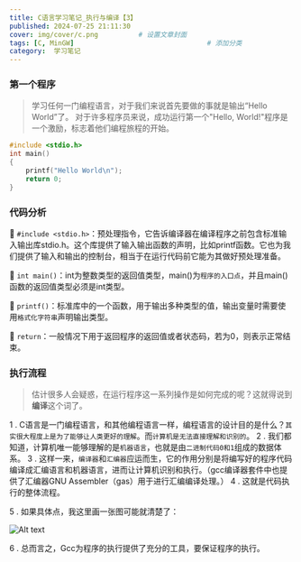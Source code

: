 ```yaml
---
title: C语言学习笔记_执行与编译【3】
published: 2024-07-25 21:11:30
cover: img/cover/c.png          # 设置文章封面
tags: [C, MinGW]                                 # 添加分类
category:  学习笔记
---
```



### 第一个程序
> 学习任何一门编程语言，对于我们来说首先要做的事就是输出“Hello World”了。
>对于许多程序员来说，成功运行第一个"Hello, World!"程序是一个激励，标志着他们编程旅程的开始。


```c
#include <stdio.h>
int main()
{
    printf("Hello World\n");
    return 0;
}
```
### 代码分析

🍓 `#include <stdio.h>`：预处理指令，它告诉编译器在编译程序之前包含标准输入输出库stdio.h。这个库提供了输入输出函数的声明，比如printf函数。它也为我们提供了输入和输出的控制台，相当于在运行代码前它能为其做好预处理准备。

🍓 `int main()`：int为整数类型的返回值类型，main()为`程序的入口点`，并且main()函数的返回值类型必须是int类型。

🍓 `printf()`：标准库中的一个函数，用于输出多种类型的值，输出变量时需要使用`格式化字符串`声明输出类型。

🍓 `return`：一般情况下用于返回程序的返回值或者状态码，若为0，则表示正常结束。

### 执行流程
> 估计很多人会疑惑，在运行程序这一系列操作是如何完成的呢？这就得说到**编译**这个词了。

1 . C语言是一门编程语言，和其他编程语言一样，编程语言的设计目的是什么？`其实很大程度上是为了能够让人类更好的理解`。而`计算机是无法直接理解和识别的`。
2 . 我们都知道，计算机唯一能够理解的是`机器语言`，也就是由`二进制代码0和1`组成的数据体系。
3 . 这样一来，`编译器`和`汇编器`应运而生，它的作用分别是将编写好的程序代码编译成汇编语言和机器语言，进而让计算机识别和执行。（gcc编译器套件中也提供了汇编器GNU Assembler（gas）用于进行汇编编译处理。）
4 . 这就是代码执行的整体流程。

5 . 如果具体点，我这里画一张图可能就清楚了：

![Alt text](https://gcore.jsdelivr.net/gh/Almango/Blog_imgbed@main/post/post_c3_1.png)

6 . 总而言之，Gcc为程序的执行提供了充分的工具，要保证程序的执行。